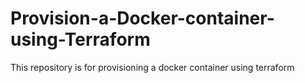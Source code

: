 # Provision-a-Docker-container-using-Terraform
This repository is for provisioning a docker container using terraform

